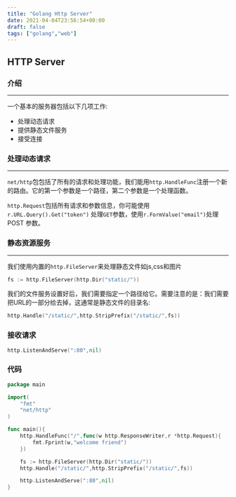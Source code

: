 ```yaml
---
title: "Golang Http Server"
date: 2021-04-04T23:56:54+08:00
draft: false
tags: ["golang","web"]
---
```

## HTTP Server


### 介绍
---

一个基本的服务器包括以下几项工作:

- 处理动态请求
- 提供静态文件服务
- 接受连接

### 处理动态请求
---

`net/http`包包括了所有的请求和处理功能，我们能用`http.HandleFunc`注册一个新的路由。它的第一个参数是一个路径，第二个参数是一个处理函数。

`http.Request`包括所有请求和参数信息，你可能使用`r.URL.Query().Get("token")` 处理`GET`参数，使用`r.FormValue("email")`处理 POST 参数。

### 静态资源服务
---

我们使用内置的`http.FileServer`来处理静态文件如js,css和图片

```go
fs := http.FileServer(http.Dir("static/"))
```

我们的文件服务设置好后，我们需要指定一个路径给它。需要注意的是：我们需要把URL的一部分给去掉，这通常是静态文件的目录名:

```go
http.Handle("/static/",http.StripPrefix("/static/",fs))
```

### 接收请求

```go
http.ListenAndServe(":80",nil)
```

### 代码

```go
package main

import(
    "fmt"
    "net/http"
)

func main(){
    http.HandleFunc("/",func(w http.ResponseWriter,r *http.Request){
        fmt.Fprint(w,"welcome friend")
    })

    fs := http.FileServer(http.Dir("static/"))
    http.Handle("/static/",http.StripPrefix("/static/",fs))

    http.ListenAndServe(":80",nil)
}
```